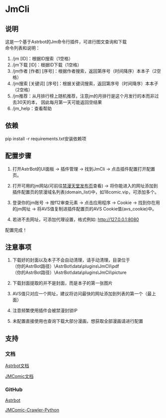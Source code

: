 # JmCli
## 说明
这是一个基于Astrbot的Jm命令行插件，可进行图文查询和下载  
命令列表和说明：
1. /jm [ID]：根据ID搜索（1空格）  
2. /jm下载 [ID]：根据ID下载（1空格）  
3. /jm作者 [作者] [序号]：根据作者搜索，返回第序号（时间降序）本本子（2空格）  
4. /jm搜索 [关键词] [序号]：根据关键词搜索，返回第序号（时间降序）本本子（2空格）  
5. /jm推荐：从月排行榜上随机推荐，注意jm的月排行是这个月发行的本而非过去30天的本， 因此每月第一天可能返回空结果  
6. /jm_help：查看帮助


## 依赖
pip install -r requirements.txt安装依赖项

## 配置步骤
1. 打开AstrBot的UI面板 → 插件管理 → 找到JmCli → 点击插件配置打开配置页。

2. 打开可用的jm网站(可前往[禁漫天堂发布页](https://jmcmomic.github.io)查看) → 将你能进入的网址添加到插件配置页的禁漫域名列表(domain_list)中，如18comic.vip，可添加多个。

3. 登录你的jm账号 → 按f12审查元素 → 点击应用程序 → Cookie → 找到你在用的jm网址 → 将AVS值复制进插件配置页的AVS Cookie值(avs_cookie)中。

4. 若进不去网址，可添加代理设置，格式例如: http://127.0.0.1:8080

配置完成！

## 注意事项
1. 下载好的封面以及本子不会自动清理，请手动清理，目录位于  
（你的AstrBot路径）\AstrBot\data\plugins\JmCli\pdf  
（你的AstrBot路径）\AstrBot\data\plugins\JmCli\picture  

2. 下载封面提取的并不是封面，而是本子的第一张图片

3. AVS值只对应一个网址，建议将访问最快的网址添加到列表的第一个（最上面）

4. 注意频繁使用插件会被禁漫封锁IP

5. 未配置直接使用也查询下载大部分漫画，想获取全部漫画请进行配置 

## 支持
### 文档
[Astrbot文档](https://astrbot.app/what-is-astrbot.html)

[JMComic文档](https://jmcomic.readthedocs.io/zh-cn/latest/)

### GitHub
[Astrbot](https://github.com/AstrBotDevs/AstrBot)

[JMComic-Crawler-Python](https://github.com/hect0x7/JMComic-Crawler-Python)
